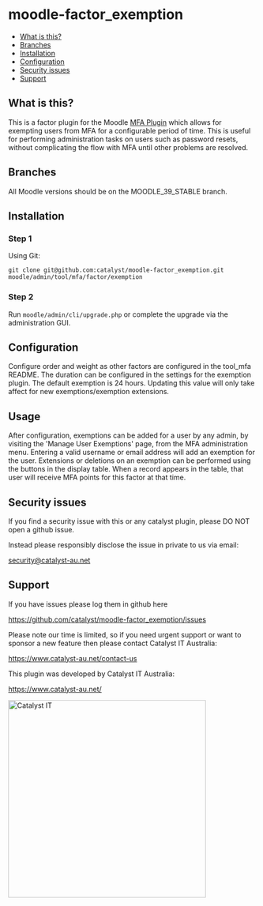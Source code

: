 # moodle-factor_exemption

* [What is this?](#what-is-this)
* [Branches](#branches)
* [Installation](#installation)
* [Configuration](#configuration)
* [Security issues](#security-issues)
* [Support](#support)

## What is this?

This is a factor plugin for the Moodle [MFA Plugin](https://github.com/catalyst/moodle-tool_mfa) which allows for exempting users from MFA for a configurable period of time. This is useful for performing administration tasks on users such as password resets, without complicating the flow with MFA until other problems are resolved.

## Branches

All Moodle versions should be on the MOODLE_39_STABLE branch.

## Installation

### Step 1

Using Git:

`git clone git@github.com:catalyst/moodle-factor_exemption.git moodle/admin/tool/mfa/factor/exemption`

### Step 2

Run `moodle/admin/cli/upgrade.php` or complete the upgrade via the administration GUI.

## Configuration

Configure order and weight as other factors are configured in the tool_mfa README. The duration can be configured in the settings for the exemption plugin. The default exemption is 24 hours. Updating this value will only take affect for new exemptions/exemption extensions.

## Usage

After configuration, exemptions can be added for a user by any admin, by visiting the 'Manage User Exemptions' page, from the MFA administration menu. Entering a valid username or email address will add an exemption for the user. Extensions or deletions on an exemption can be performed using the buttons in the display table. When a record appears in the table, that user will receive MFA points for this factor at that time.

## Security issues

If you find a security issue with this or any catalyst plugin, please DO NOT open a github issue.

Instead please responsibly disclose the issue in private to us via email:

security@catalyst-au.net

## Support

If you have issues please log them in github here

https://github.com/catalyst/moodle-factor_exemption/issues

Please note our time is limited, so if you need urgent support or want to
sponsor a new feature then please contact Catalyst IT Australia:

https://www.catalyst-au.net/contact-us

This plugin was developed by Catalyst IT Australia:

https://www.catalyst-au.net/

<img alt="Catalyst IT" src="https://cdn.rawgit.com/CatalystIT-AU/moodle-auth_saml2/master/pix/catalyst-logo.svg" width="400">

